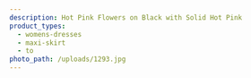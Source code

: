 ```yaml
---
description: Hot Pink Flowers on Black with Solid Hot Pink
product_types:
  - womens-dresses
  - maxi-skirt
  - to
photo_path: /uploads/1293.jpg
---
```

